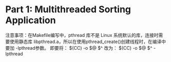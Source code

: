 # Part 1: Multithreaded Sorting Application
注意事项：在Makefile编写中，pthread 库不是 Linux 系统默认的库，连接时需要使用静态库 libpthread.a，所以在使用pthread_create()创建线程时，在编译中要加 -lpthread参数。
即要将：
  $(CC) -o $@ $^
改为：
  $(CC) -o $@ $^ -lpthread
